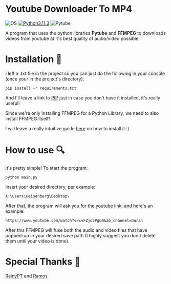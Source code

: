 # Youtube Downloader To MP4

![OS](https://img.shields.io/badge/Windows-%20-9cf) [![Python3.11.3](https://img.shields.io/badge/Python3.11.3-%20-important)](https://www.python.org/ftp/python/3.11.3/python-3.11.3-amd64.exe) ![Pytube](https://img.shields.io/badge/Pytube%2015.0.0-%20-success)

A program that uses the python libraries <b>Pytube</b> and <b>FFMPEG</b> to downloads videos from youtube at it's best quality of audio/video possible.


# Installation 💾

I left a .txt file in the project so you can just do the following in your console (once your in the project's directory):
```
pip install -r requirements.txt
```

And I'll leave a link to [PIP](https://pypi.org/project/pip/) just in case you don't have it installed, it's really useful!

Since we're only installing FFMPEG for a Python Library, we need to also install FFMPEG itself!

I will leave a really intuitive guide [here](https://www.geeksforgeeks.org/how-to-install-ffmpeg-on-windows/) on how to install it :)


# How to use 🔍

It's pretty simple! To start the program:
```
python main.py
```

Insert your desired directory, per example:
```
A:\Users\Heisenberg\Desktop\
```

After that, the program will ask you for the youtube link, and here's an example:
```
https://www.youtube.com/watch?v=xvFZjo5PgG0&ab_channel=Duran
```

After this FFMPEG will fuse both the audio and video files that have popped-up in your desired save path (I highly suggest you don't delete them until your video is done).


# Special Thanks 💖

[RainyPT](https://github.com/RainyPT) and [Ramos](https://github.com/NoPalm0il)
